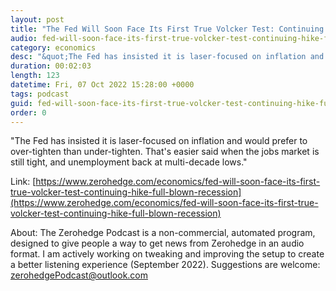 ```yaml
---
layout: post
title: "The Fed Will Soon Face Its First True Volcker Test: Continuing To Hike Into A Full-Blown Recession"
audio: fed-will-soon-face-its-first-true-volcker-test-continuing-hike-full-blown-recession-0
category: economics
desc: "&quot;The Fed has insisted it is laser-focused on inflation and would prefer to over-tighten than under-tighten. That's easier said when the jobs market is still tight, and unemployment back at multi-decade lows.&quot;"
duration: 00:02:03
length: 123
datetime: Fri, 07 Oct 2022 15:28:00 +0000
tags: podcast
guid: fed-will-soon-face-its-first-true-volcker-test-continuing-hike-full-blown-recession-0
order: 0
---
```

&quot;The Fed has insisted it is laser-focused on inflation and would prefer to over-tighten than under-tighten. That's easier said when the jobs market is still tight, and unemployment back at multi-decade lows.&quot;

Link: [https://www.zerohedge.com/economics/fed-will-soon-face-its-first-true-volcker-test-continuing-hike-full-blown-recession](https://www.zerohedge.com/economics/fed-will-soon-face-its-first-true-volcker-test-continuing-hike-full-blown-recession)

About: The Zerohedge Podcast is a non-commercial, automated program, designed to give people a way to get news from Zerohedge in an audio format.  I am actively working on tweaking and improving the setup to create a better listening experience (September 2022).  Suggestions are welcome: [zerohedgePodcast@outlook.com](mailto:zerohedgePodcast@outlook.com)
